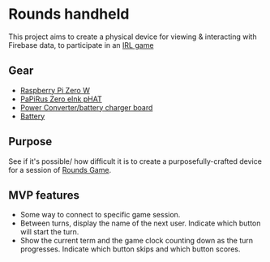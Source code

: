 # Rounds handheld

This project aims to create a physical device for viewing & interacting with Firebase data, to participate in an [IRL game](https://roundsgame.com)

## Gear
* [Raspberry Pi Zero W](https://www.adafruit.com/product/3400)
* [PaPiRus Zero eInk pHAT](https://www.adafruit.com/product/3335)
* [Power Converter/battery charger board](https://www.adafruit.com/product/2465)
* [Battery](https://www.adafruit.com/product/1781)

## Purpose
See if it's possible/ how difficult it is to create a purposefully-crafted device for a session of [Rounds Game](https://roundsgame.com).

## MVP features
* Some way to connect to specific game session.
* Between turns, display the name of the next user. Indicate which button will start the turn.
* Show the current term and the game clock counting down as the turn progresses. Indicate which button skips and which button scores.
